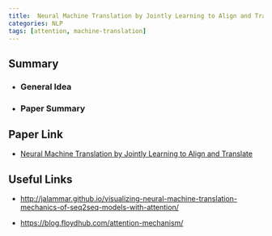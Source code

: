 ```yaml
---
title:  Neural Machine Translation by Jointly Learning to Align and Translate
categories: NLP
tags: [attention, machine-translation]
---
```


## Summary
-	### General Idea

-	### Paper Summary


## Paper Link

- [Neural Machine Translation by Jointly Learning to Align and Translate](https://arxiv.org/abs/1409.0473)

## Useful Links

- http://jalammar.github.io/visualizing-neural-machine-translation-mechanics-of-seq2seq-models-with-attention/

- https://blog.floydhub.com/attention-mechanism/
